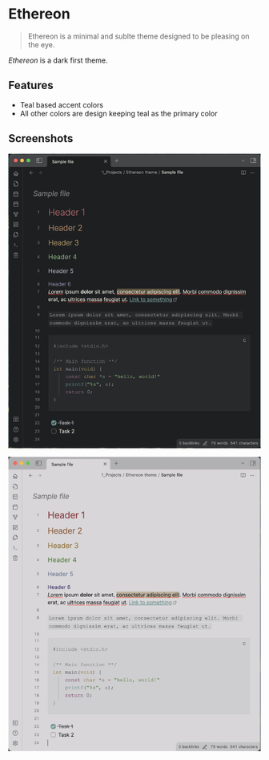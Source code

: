 # Ethereon

> Ethereon is a minimal and sublte theme designed to be pleasing on the eye.

*Ethereon* is a dark first theme.

## Features

- Teal based accent colors
- All other colors are design keeping teal as the primary color

## Screenshots

![](screenshots/dark.png)

![](screenshots/light.png)
